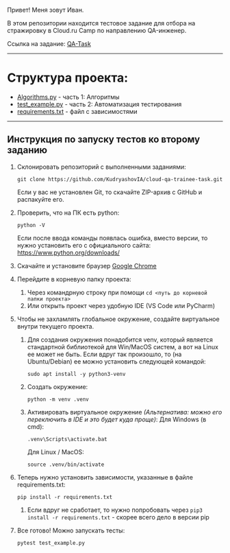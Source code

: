 Привет! Меня зовут Иван. 

В этом репозитории находится тестовое задание для отбора на стражировку в Cloud.ru Camp по направлению QA-инженер.

Ссылка на задание: [QA-Task](https://docs.google.com/document/d/181G7wIkK_haGnaDW10m4sDcfhibkuwFbK8fuG4bq6Fk/edit?tab=t.0)

---

# Структура проекта:
 - [Algorithms.py](./Algorithms.py) - часть 1: Алгоритмы
 - [test_example.py](./test_example.py) - часть 2: Автоматизация тестирования
 - [requirements.txt](./requirements.txt) - файл с зависимостями 

---
## Инструкция по запуску тестов ко второму заданию

1. Склонировать репозиторий с выполненными заданиями:
   ```
   git clone https://github.com/KudryashovIA/cloud-qa-trainee-task.git
   ```
   Если у вас не установлен Git, то скачайте ZIP-архив с GitHub и распакуйте его.
   

3. Проверить, что на ПК есть python:
   ```
   python -V
   ```
   Если после ввода команды появлась ошибка, вместо версии, то нужно установить его с официального сайта: https://www.python.org/downloads/  

4. Скачайте и установите браузер [Google Chrome](https://www.google.com/chrome/) 

5. Перейдите в корневую папку проекта:
   1. Через командрную строку при помощи `cd <путь до корневой папки проекта>`
   2. Или открыть проект через удобную IDE (VS Code или PyCharm)

6. Чтобы не захламлять глобальное окружение, создайте виртуальное внутри текущего проекта.  
   
   1. Для создания окружения понадобится venv, который является стандартной библиотекой для Win/MacOS систем, а вот на Linux ее может не быть. Если вдруг так произошло, то (на Ubuntu/Debian) ее можно установить следующей командой:  
      ```
      sudo apt install -y python3-venv
      ```

   2. Создать окружение:
      ```
      python -m venv .venv
      ```

   3. Активировать виртуальное окружение *(Альтернатива: можно его переключить в IDE и это будет куда проще)*:
      Для Windows (в cmd): 
      ```
      .venv\Scripts\activate.bat
      ```
      Для Linux / MacOS:
      ```
      source .venv/bin/activate
      ```
7. Теперь нужно установить зависимости, указанные в файле requirements.txt:  
   ```
   pip install -r requirements.txt
   ```
   1. Если вдруг не сработает, то нужно попробовать через `pip3 install -r requirements.txt` - скорее всего дело в версии pip
  
8. Все готово! Можно запускать тесты:
   ```
   pytest test_example.py
   ```
